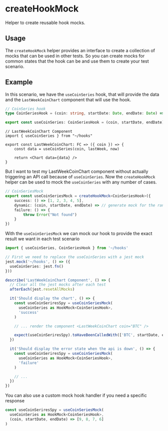 # createHookMock

Helper to create reusable hook mocks.

## Usage

The `createHookMock` helper provides an interface to create a collection of mocks that can be used in other tests.
So you can create mocks for common states that the hook can be and use them to create your test scenario.

## Example

In this scenario, we have the `useCoinSeries` hook, that will provide the data and the `LastWeekCoinChart` component that will use the hook.

```ts
// CoinSeries hook
type CoinSeriesHook = (coin: string, startDate: Date, endDate: Date) => number[]

export const useCoinSeries: CoinSeriesHook = (coin, startDate, endDate) => ...
```

```tsx
// LastWeekCoinChart Component
import { useCoinSeries } from "~/hooks"

export const LastWeekCoinChart: FC => ({ coin }) => {
    const data = useCoinSeries(coin, lastWeek, now)

    return <Chart data={data} />
}
```

But I want to test my LastWeekCoinChart component without actually triggering an API call because of `useCoinSeries`.
Now the `createHookMock` helper can be used to mock the `useCoinSeries` with any number of cases.

```ts
// CoinSeriesMock
export const useCoinSeriesMock = createHookMock<CoinSeriesHook>({
    success: () => [1, 2, 3, 4, 5],
    dynamic: (coin, startDate, endDate) => // generate mock for the range
    failure: () => {
        throw Error("Not found")
    }
})
```

With the `useCoinSeriesMock` we can mock our hook to provide the exact result we want in each test scenario

```ts
import { useCoinSeries, CoinSeriesHook } from '~/hooks'

// First we need to replace the useCoinSeries with a jest mock
jest.mock('~/hooks', () => ({
  useCoinSeries: jest.fn()
}))

describe('LastWeekCoinChart Component', () => {
  // Clear all the jest mocks after each test
  afterEach(jest.resetAllMocks)

  it('Should display the chart', () => {
    const useCoinSeriresSpy = useCoinSeriesMock(
      useCoinSeries as HookMock<CoinSeriesHook>,
      'success'
    )

    // ... render the component <LastWeekCoinChart coin="BTC" />

    expect(useCoinSeriresSpy).toHaveBeenCalledWith(['BTC', startDate, endDate])
  })

  it('Should display the error state when the api is down', () => {
    const useCoinSeriresSpy = useCoinSeriesMock(
      useCoinSeries as HookMock<CoinSeriesHook>,
      'failure'
    )

    // ...
  })
})
```

You can also use a custom mock hook handler if you need a specific response

```ts
const useCoinSeriresSpy = useCoinSeriesMock(
  useCoinSeries as HookMock<CoinSeriesHook>,
  (coin, startDate, endDate) => [9, 8, 7, 6]
)
```
